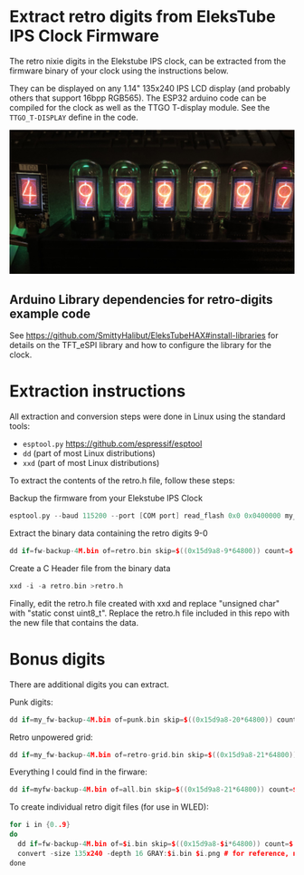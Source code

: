 # Extract retro digits from EleksTube IPS Clock Firmware
The retro nixie digits in the Elekstube IPS clock, can be extracted from the firmware binary of your clock using the instructions below.

They can be displayed on any 1.14" 135x240 IPS LCD display (and probably others that support 16bpp RGB565).
The ESP32 arduino code can be compiled for the clock as well as the TTGO T-display module. See the `TTGO_T-DISPLAY` define in the code.

![EleksTube IPS and TTGO T-Display 7th digit displaying extracted Retro Nixie digits](images/RetroDigits.jpg)

## Arduino Library dependencies for retro-digits example code
See https://github.com/SmittyHalibut/EleksTubeHAX#install-libraries for details on the TFT_eSPI library and how to configure the library for the clock.

# Extraction instructions
All extraction and conversion steps were done in Linux using the standard tools:

- `esptool.py` https://github.com/espressif/esptool
- `dd` (part of most Linux distributions)
- `xxd` (part of most Linux distributions) 

To extract the contents of the retro.h file, follow these steps:

Backup the firmware from your Elekstube IPS Clock
```cpp
esptool.py --baud 115200 --port [COM port] read_flash 0x0 0x0400000 my_fw-backup-4M.bin
```

Extract the binary data containing the retro digits 9-0
```cpp
dd if=fw-backup-4M.bin of=retro.bin skip=$((0x15d9a8-9*64800)) count=$((270*2400)) iflag=skip_bytes,count_bytes
```

Create a C Header file from the binary data
```cpp
xxd -i -a retro.bin >retro.h
```

Finally, edit the retro.h file created with xxd and replace "unsigned char" with "static const uint8_t". 
Replace the retro.h file included in this repo with the new file that contains the data.


# Bonus digits
There are additional digits you can extract.

Punk digits:
```cpp
dd if=my_fw-backup-4M.bin of=punk.bin skip=$((0x15d9a8-20*64800)) count=$((270*2640)) iflag=skip_bytes,count_bytes
```

Retro unpowered grid:
```cpp
dd if=my_fw-backup-4M.bin of=retro-grid.bin skip=$((0x15d9a8-21*64800)) count=$((270*240)) iflag=skip_bytes,count_bytes
```

Everything I could find in the firware:
```cpp
dd if=myfw-backup-4M.bin of=all.bin skip=$((0x15d9a8-21*64800)) count=$((270*5280)) iflag=skip_bytes,count_bytes
```

To create individual retro digit files (for use in WLED):
```cpp
for i in {0..9}
do
  dd if=fw-backup-4M.bin of=$i.bin skip=$((0x15d9a8-$i*64800)) count=$((270*240)) iflag=skip_bytes,count_bytes
  convert -size 135x240 -depth 16 GRAY:$i.bin $i.png # for reference, not using in elekstube code
done
```
